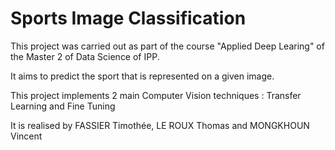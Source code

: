 # Sports Image Classification

This project was carried out as part of the course "Applied Deep Learing" of the Master 2 of Data Science of IPP.

It aims to predict the sport that is represented on a given image. 

This project implements 2 main Computer Vision techniques : Transfer Learning and Fine Tuning

It is realised by FASSIER Timothée, LE ROUX Thomas and MONGKHOUN Vincent
